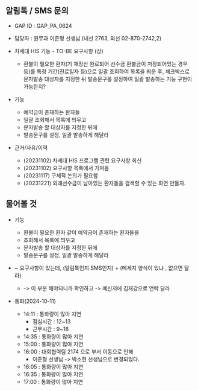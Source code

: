 







## 알림톡 / SMS 문의
- GAP ID : GAP_PA_0624
- 담당자 : 원무과 이준형 선생님 (내선 2763, 외선 02-870-2742,2)

- 차세대 HIS 기능 - TO-BE 요구사항 (상) 
    - 환불이 필요한 환자(기 재정산 완료되어 선수금 환불금이 저장되어있는 경우 등)를 특정 기간(진료일자 등)으로 일괄 조회하여 목록을 띄운 후, 체크박스로 문자발송 대상자를 지정한 뒤 발송문구를 설정하여 일괄 발송하는 기능 구현이 가능한지?

- 기능
    - 예약금이 존재하는 환자들 
    - 일괄 조회해서 목록에 띄우고 
    - 문자발송 할 대상자를 지정한 뒤에 
    - 발송문구를 설정, 일괄 발송하게 해달라

- 근거/사유/이력
    - (20231102) 차세대 HIS 프로그램 관련 요구사항 회신
    - (20231102) 요구사항 목록에서 가져옴
    - (20231117) 구체적 논의가 필요함
    - (20231221) 외래선수금이 남아있는 환자들을 검색할 수 있는 화면 만들자.

## 물어볼 것 
- 기능
    - 환불이 필요한 환자 같이 예약금이 존재하는 환자들을 
    - 조회해서 목록에 띄우고 
    - 문자발송 할 대상자를 지정한 뒤에 
    - 발송문구를 설정, 일괄 발송하게 해달라

- ~ 요구사항이 있는데, (알림톡인지 SMS인지) + (메세지 양식이 있냐 , 없으면 달라) 
    - -> 이 부분 해야되니까 확인하고 -> 메신저에 김재강으로 연락 달라


- 통화(2024-10-11)
    - 14:11 : 통화량이 많아 지연
        - 점심시간 : 12~13 
        - 근무시간 : 9~18
    - 14:35 : 통화량이 많아 지연
    - 15:00 : 통화량이 많아 지연
    - 16:00 : 대회협력팀 2174 으로 부서 이동으로 인해
        - 이준형 선생님 -> 박소현 선생님으로 변경되었다.
    - 16:05 : 통화량이 많아 지연
    - 16:35 : 통화량이 많아 지연
    - 17:00 : 통화량이 많아 지연

    